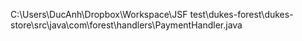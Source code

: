 C:\Users\DucAnh\Dropbox\Workspace\JSF test\dukes-forest\dukes-store\src\java\com\forest\handlers\PaymentHandler.java
